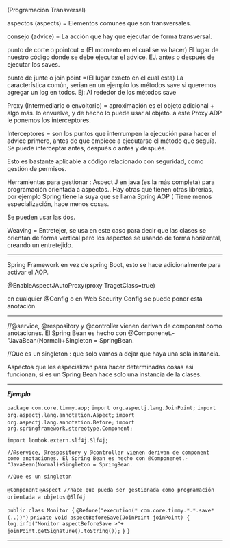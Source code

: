 
(Programación Transversal)

aspectos (aspects) = Elementos comunes que son transversales.

consejo (advice) = La acción  que hay que ejecutar de forma transversal.

punto de corte o pointcut = (El momento en el cual se va hacer) El lugar de nuestro código donde se debe ejecutar el advice. EJ. antes o después de ejecutar los saves.

punto de junte o join point =(El lugar exacto en el cual esta) La característica común, serian en un ejemplo los métodos save si queremos agregar un log en todos. Ej: Al rededor de los métodos save

Proxy (Intermediario o envoltorio) = aproximación es el objeto adicional + algo más. lo envuelve, y de hecho lo puede usar al objeto. a este Proxy ADP le ponemos los interceptores.

Interceptores = son los puntos que interrumpen la ejecución para hacer el advice primero, antes de que empiece a ejecutarse el método que seguía. Se puede interceptar antes, después o antes y después.



Esto es bastante aplicable a código relacionado con seguridad, como gestión de permisos.

Herramientas para gestionar : Aspect J en java (es la más completa) para programación orientada a aspectos.. Hay otras que tienen otras librerias, por ejemplo Spring tiene la suya que se llama Spring AOP ( Tiene menos especialización, hace menos cosas.

Se pueden usar las dos.


Weaving = Entretejer, se usa en este caso para decir que las clases se orientan de forma vertical pero los aspectos se usando de forma horizontal, creando un entretejido. 


---

Spring Framework en vez de spring Boot, esto se hace adicionalmente para activar el AOP.

@EnableAspectJAutoProxy(proxy TragetClass=true)

en cualquier @Config o en Web Security Config se puede poner esta anotación.

---
//@service, @respository y @controller vienen derivan de component como anotaciones. El Spring Bean es hecho con @Componenet.- "JavaBean(Normal)+Singleton = SpringBean.

//Que es un singleton : que solo vamos a dejar que haya una sola instancia.


Aspectos que les especializan para hacer determinadas cosas asi funcionan, si es un Spring Bean hace solo una instancia de la clases.


----

***Ejemplo***


`package com.core.timmy.aop;`
`import org.aspectj.lang.JoinPoint;`
`import org.aspectj.lang.annotation.Aspect;`
`import org.aspectj.lang.annotation.Before;`
`import org.springframework.stereotype.Component;`

`import lombok.extern.slf4j.Slf4j;`

`//@service, @respository y @controller vienen derivan de component como anotaciones. El Spring Bean es hecho con @Componenet.- "JavaBean(Normal)+Singleton = SpringBean.`

`//Que es un singleton`

`@Component`
`@Aspect //hace que pueda ser gestionada como programación orientada a objetos`
`@Slf4j`

`public class Monitor {`
`@Before("execution(* com.core.timmy.*.*.save*(..))")`
`private void aspectBeforeSave(JoinPoint joinPoint) {`
`log.info("Monitor aspectBeforeSave >"+ joinPoint.getSignature().toString());`
`}`
`}`

---

